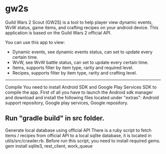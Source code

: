 gw2s
====

Guild Wars 2 Scout (GW2S) is a tool to help player view dynamic events, WvW status, game items, and crafting recipes on your android device. This application is based on the Guild Wars 2 official API.

You can use this app to view:
- Dynamic events, see dynamic events status, can set to update every certain time.
- WvW, see WvW battle status, can set to update every certain time.
- Items, supports filter by item type, rarity and required level.
- Recipes, supports filter by item type, rarity and crafting level.
----

Compile
You need to install Android SDK and Google Play Services SDK to compile the app.
First of all you have to launch the Android sdk manager and download and install the following files located under "extras": Android support repository, Google play services, Google repository.

Run "gradle build" in src folder.
----

Generate local database using official API
There is a ruby script to fetch items / recipes from official API to a local sqlite database, it is located in utils/src/crawler.rb.
Before run this script, you need to install required gems.
gem install sqlite3, rest_client, work_queue